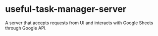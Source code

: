 # useful-task-manager-server
A server that accepts requests from UI and interacts with Google Sheets through Google API.
